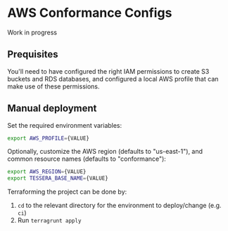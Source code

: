 # AWS Conformance Configs

Work in progress

## Prequisites

You'll need to have configured the right IAM permissions to create S3 buckets
and RDS databases, and configured a local AWS profile that can make use of
these permissions.

## Manual deployment 

Set the required environment variables:
```bash
export AWS_PROFILE={VALUE}
```

Optionally, customize the AWS region (defaults to "us-east-1"),
and common resource names (defaults to "conformance"):
```bash
export AWS_REGION={VALUE}
export TESSERA_BASE_NAME={VALUE}
```

Terraforming the project can be done by:
 1. `cd` to the relevant directory for the environment to deploy/change (e.g. `ci`)
 2. Run `terragrunt apply`

